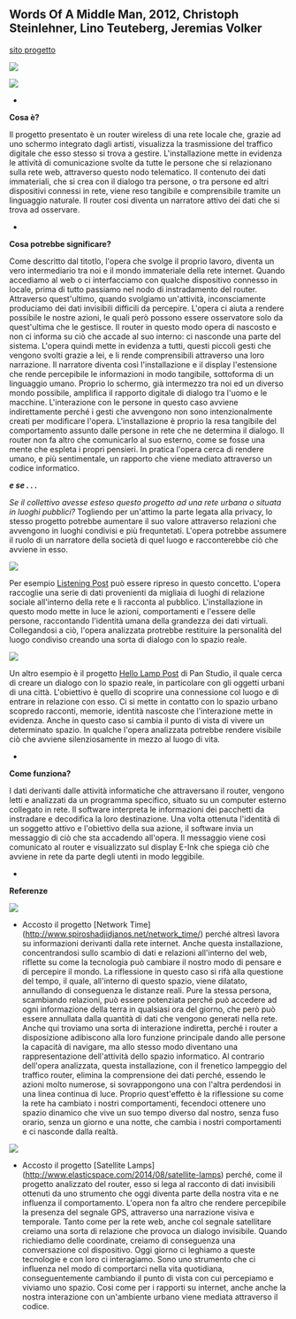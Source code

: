 ## Words Of A Middle Man, 2012, Christoph Steinlehner, Lino Teuteberg, Jeremias Volker
[sito progetto](http://middleman.cube2.de/)

![](http://cube2.de/img/middleman/4.jpg)

![](http://cube2.de/img/middleman/1.jpg)




-

**Cosa è?**

Il progetto presentato è un router wireless di una rete locale che, grazie ad uno schermo integrato dagli artisti, visualizza la trasmissione del traffico digitale che esso stesso si trova a gestire. L'installazione mette in evidenza le attività di comunicazione svolte da tutte le persone che si relazionano sulla rete web, attraverso questo nodo telematico. Il contenuto dei dati immateriali, che si crea con il dialogo tra persone, o tra persone ed altri dispositivi connessi in rete, viene reso tangibile e comprensibile tramite un linguaggio naturale. Il router cosi diventa un narratore attivo dei dati che si trova ad osservare.

-

**Cosa potrebbe significare?**

Come descritto dal titotlo, l'opera che svolge il proprio lavoro, diventa un vero intermediario tra noi e il mondo immateriale della rete internet. Quando accediamo al web o ci interfacciamo con qualche dispositivo connesso in locale, prima di tutto passiamo nel nodo di instradamento del router. Attraverso quest'ultimo, quando svolgiamo un'attività, inconsciamente produciamo dei dati invisibili difficili da percepire. L'opera ci aiuta a rendere possibile le nostre azioni, le quali però possono essere osservatore solo da quest'ultima che le gestisce. Il router in questo modo opera di nascosto e non ci informa su ciò che accade al suo interno: ci nasconde una parte del sistema. L'opera quindi mette in evidenza a tutti, questi piccoli gesti che vengono svolti grazie a lei, e li rende comprensibili attraverso una loro narrazione. Il narratore diventa così l'installazione e il display l'estensione che rende percepibile le informazioni in modo tangibile, sottoforma di un linguaggio umano. Proprio lo schermo, già intermezzo tra noi ed un diverso mondo possibile, amplifica il rapporto digitale di dialogo tra l'uomo e le macchine. L'interazione con le persone in questo caso avviene indirettamente perché i gesti che avvengono non sono intenzionalmente creati per modificare l'opera. L'installazione è proprio la resa tangibile del comportamento assunto dalle persone in rete che ne determina il dialogo. Il router non fa altro che comunicarlo al suo esterno, come se fosse una mente che espleta i propri pensieri. In pratica l'opera cerca di rendere umano, e più sentimentale, un rapporto che viene mediato attraverso un codice informatico.

***e se . . .***

*Se il collettivo avesse esteso questo progetto ad una rete urbana o situata in luoghi pubblici?* Togliendo per un'attimo la parte legata alla privacy, lo stesso progetto potrebbe aumentare il suo valore attraverso relazioni che avvengono in luoghi condivisi e più frequntetati. L'opera potrebbe assumere il ruolo di un narratore della società di quel luogo e racconterebbe ciò che avviene in esso. 


![](http://www.sciencemuseum.org.uk/~/media/Images/SMAP/LP_06_744px.jpg)

Per esempio [Listening Post](http://o-c-r.org/portfolio/listening-post/) può essere ripreso in questo concetto. L'opera raccoglie una serie di dati provenienti da migliaia di luoghi di relazione sociale all'interno della rete e li racconta al pubblico. L'installazione in questo modo mette in luce le azioni, comportamenti e l'essere delle persone, raccontando l'identità umana della grandezza dei dati virtuali. Collegandosi a ciò, l'opera analizzata protrebbe restituire la personalità del luogo condiviso creando una sorta di dialogo con lo spazio reale. 

![](http://i.guim.co.uk/static/w-620/h--/q-95/sys-images/Guardian/Pix/pictures/2013/6/27/1372327504180/hellolamppost2.jpg)

Un altro esempio è il progetto [Hello Lamp Post](http://panstudio.co.uk/folio/hello-lamp-post/) di Pan Studio, il quale cerca di creare un dialogo con lo spazio reale, in particolare con gli oggetti urbani di una città. L'obiettivo è quello di scoprire
una connessione col luogo e di entrare in relazione con esso. Ci si mette in contatto con lo spazio urbano scopredo racconti, memorie, identità nascoste che l'interazione mette in evidenza. 
Anche in questo caso si cambia il punto di vista di vivere un determinato spazio. In qualche l'opera analizzata potrebbe rendere visibile ciò che avviene silenziosamente in mezzo al luogo di vita.



-

**Come funziona?**

I dati derivanti dalle attività informatiche che attraversano il router, vengono letti e analizzati da un programma specifico, situato su un computer esterno collegato in rete. Il software interpreta le informazioni dei pacchetti da instradare e decodifica la loro destinazione. Una volta ottenuta l'identità di un soggetto attivo e l'obiettivo della sua azione, il software invia un messaggio di ciò che sta accadendo all'opera. Il messaggio viene così comunicato al router e visualizzato sul display E-Ink che spiega ciò che avviene in rete da parte degli utenti in modo leggibile.

-

**Referenze**

![](http://www.spiroshadjidjanos.net/wp-content/uploads/2011/12/bIMG_7577NT.jpg)

- Accosto il progetto [Network Time] (http://www.spiroshadjidjanos.net/network_time/) perché altresì lavora su informazioni derivanti dalla rete internet. Anche questa installazione, concentrandosi sullo scambio di dati e relazioni all'interno del web, riflette su come la tecnologia può cambiare il nostro modo di pensare e di percepire il mondo. La riflessione in questo caso si rifà alla questione del tempo, il quale, all'interno di questo spazio, viene dilatato, annullando di conseguenza le distanze reali. Pure la stessa persona, scambiando relazioni, può essere potenziata perché può accedere ad ogni informazione della terra in qualsiasi ora del giorno, che però può essere annullata dalla quantità di dati che vengono generati nella rete. Anche qui troviamo una sorta di interazione indiretta, perché i router a disposizione adibiscono alla loro funzione principale dando alle persone la capacità di navigare, ma allo stesso modo diventano una rappresentazione dell'attività dello spazio informatico. Al contrario dell'opera analizzata, questa installazione, con il frenetico lampeggio del traffico router, elimina la comprensione dei dati perché, essendo le azioni molto numerose, si sovrappongono una con l'altra perdendosi in una linea continua di luce. Proprio quest'effetto è la riflessione su come la rete ha cambiato i nostri comportamenti, fecendoci ottenere uno spazio dinamico che vive un suo tempo diverso dal nostro, senza fuso orario, senza un giorno e una notte, che cambia i nostri comportamenti e ci nasconde dalla realtà.

![](http://www.elasticspace.com/wp-content/uploads/2014/08/Satellite_Lamps.jpg)

- Accosto il progetto [Satellite Lamps] (http://www.elasticspace.com/2014/08/satellite-lamps) perché, come il progetto analizzato del router, esso si lega al racconto di dati invisibili ottenuti da uno strumento che oggi diventa parte della nostra vita e ne influenza il comportamento. L'opera non fa altro che rendere percepibile la presenza del segnale GPS, attraverso una narrazione visiva e temporale. Tanto come per la rete web, anche col segnale satellitare creiamo una sorta di relazione che provoca un dialogo invisibile. Quando richiediamo delle coordinate, creiamo di conseguenza una conversazione col dispositivo. Oggi giorno ci leghiamo a queste tecnologie e con loro ci interagiamo. Sono uno strumento che ci influenza nel modo di comportarci nella vita quotidiana, conseguentemente cambiando il punto di vista con cui percepiamo e viviamo uno spazio. Cosi come per i rapporti su internet, anche anche la nostra interazione con un'ambiente urbano viene mediata attraverso il codice.
